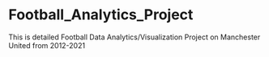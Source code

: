 # Football_Analytics_Project
This is detailed Football Data Analytics/Visualization Project on Manchester United from 2012-2021

